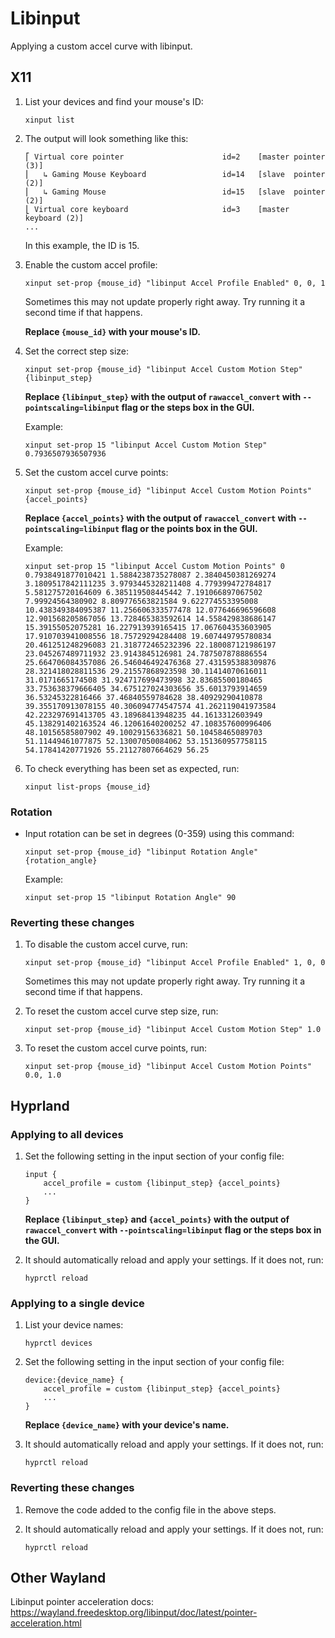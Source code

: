 # Libinput

Applying a custom accel curve with libinput.

## X11

1. List your devices and find your mouse's ID:

    ```
    xinput list
    ```

2. The output will look something like this:

    ```
    ⎡ Virtual core pointer                      id=2    [master pointer  (3)]
    ⎜   ↳ Gaming Mouse Keyboard                 id=14   [slave  pointer  (2)]
    ⎜   ↳ Gaming Mouse                          id=15   [slave  pointer  (2)]
    ⎣ Virtual core keyboard                     id=3    [master keyboard (2)]
    ...
    ```

    In this example, the ID is 15.

3. Enable the custom accel profile:

    ```
    xinput set-prop {mouse_id} "libinput Accel Profile Enabled" 0, 0, 1
    ```

    Sometimes this may not update properly right away. Try running it a second time if that happens.

    **Replace `{mouse_id}` with your mouse's ID.**

4. Set the correct step size:

    ```
    xinput set-prop {mouse_id} "libinput Accel Custom Motion Step" {libinput_step}
    ```

    **Replace `{libinput_step}` with the output of `rawaccel_convert` with `--pointscaling=libinput` flag or the steps box in the GUI.**

    Example:

    ```
    xinput set-prop 15 "libinput Accel Custom Motion Step" 0.7936507936507936
    ```

5. Set the custom accel curve points:

    ```
    xinput set-prop {mouse_id} "libinput Accel Custom Motion Points" {accel_points}
    ```

    **Replace `{accel_points}` with the output of `rawaccel_convert` with `--pointscaling=libinput` flag or the points box in the GUI.**

    Example:

    ```
    xinput set-prop 15 "libinput Accel Custom Motion Points" 0 0.7938491877010421 1.5884238735278087 2.3840450381269274 3.1809517842111235 3.9793445328211408 4.779399472784817 5.581275720164609 6.385119508445442 7.191066897067502 7.99924564380902 8.809776563821584 9.622774553395008 10.438349384095387 11.256606333577478 12.077646696596608 12.901568205867056 13.728465383592614 14.558429838686147 15.39155052075281 16.227913939165415 17.067604353603905 17.910703941008556 18.75729294284408 19.607449795780834 20.461251248296083 21.318772465232396 22.180087121986197 23.045267489711932 23.9143845126981 24.787507878886554 25.664706084357086 26.546046492476368 27.431595388309876 28.321418028811536 29.21557868923598 30.11414070616011 31.0171665174508 31.924717699473998 32.83685500180465 33.753638379666405 34.675127024303656 35.6013793914659 36.53245322816466 37.46840559784628 38.40929290410878 39.355170913078155 40.306094774547574 41.262119041973584 42.223297691413705 43.18968413948235 44.1613312603949 45.138291402163524 46.12061640200252 47.108357600996406 48.10156585807902 49.10029156336821 50.10458465089703 51.11449461077875 52.13007050084062 53.151360957758115 54.17841420771926 55.21127807664629 56.25
    ```

6. To check everything has been set as expected, run:

    ```
    xinput list-props {mouse_id}
    ```

### Rotation

- Input rotation can be set in degrees (0-359) using this command:

    ```
    xinput set-prop {mouse_id} "libinput Rotation Angle" {rotation_angle}
    ```

    Example:

    ```
    xinput set-prop 15 "libinput Rotation Angle" 90
    ```

### Reverting these changes


1. To disable the custom accel curve, run:

    ```
    xinput set-prop {mouse_id} "libinput Accel Profile Enabled" 1, 0, 0
    ```

    Sometimes this may not update properly right away. Try running it a second time if that happens.

2. To reset the custom accel curve step size, run:

    ```
    xinput set-prop {mouse_id} "libinput Accel Custom Motion Step" 1.0
    ```

3. To reset the custom accel curve points, run:

    ```
    xinput set-prop {mouse_id} "libinput Accel Custom Motion Points" 0.0, 1.0
    ```

## Hyprland

### Applying to all devices

1. Set the following setting in the input section of your config file:

    ```
    input {
        accel_profile = custom {libinput_step} {accel_points}
        ...
    }
    ```

    **Replace `{libinput_step}` and `{accel_points}` with the output of `rawaccel_convert` with `--pointscaling=libinput` flag or the steps box in the GUI.**

2. It should automatically reload and apply your settings. If it does not, run:

    ```
    hyprctl reload
    ```

### Applying to a single device

1. List your device names:

    ```
    hyprctl devices
    ```

2. Set the following setting in the input section of your config file:

    ```
    device:{device_name} {
        accel_profile = custom {libinput_step} {accel_points}
        ...
    }
    ```

    **Replace `{device_name}` with your device's name.**

3. It should automatically reload and apply your settings. If it does not, run:

    ```
    hyprctl reload
    ```

### Reverting these changes

1. Remove the code added to the config file in the above steps.

2. It should automatically reload and apply your settings. If it does not, run:

    ```
    hyprctl reload
    ```

## Other Wayland

Libinput pointer acceleration docs: https://wayland.freedesktop.org/libinput/doc/latest/pointer-acceleration.html
